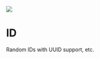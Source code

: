 <img src="https://kekse.biz/php/count.php?draw&override=github:v4" />

# ID
Random IDs with UUID support, etc.

